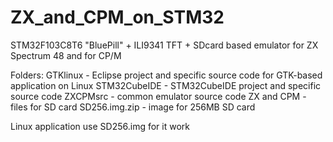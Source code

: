 # ZX_and_CPM_on_STM32

STM32F103C8T6 "BluePill" + ILI9341 TFT + SDcard based emulator for ZX Spectrum 48 and for CP/M

Folders:
GTKlinux - Eclipse project and specific source code for GTK-based application on Linux
STM32CubeIDE - STM32CubeIDE project and specific source code
ZXCPMsrc - common emulator source code
ZX and CPM - files for SD card
SD256.img.zip - image for 256MB SD card

Linux application use SD256.img for it work
